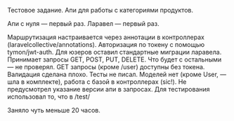 Тестовое задание. Апи для работы с категориями продуктов.

Апи с нуля — первый раз.
Ларавел — первый раз.

Маршрутизация настраивается через аннотации в контроллерах (laravelcollective/annotations). Авторизация по токену с помощью tymon/jwt-auth. Для юзеров оставил стандартные миграции ларавела. Принимает запросы GET, POST, PUT, DELETE. Что будет с остальными — не проверял. GET запросы (кроме /user) доступны без токена. Валидация сделана плохо. Тесты не писал. Моделей нет (кроме User, — шла в комплекте), работа с базой в контроллерах (sic!). Не предусмотрел указание версии апи в запросах. Для тестирования использовал то, что в /test/

Заняло чуть меньше 20 часов.
